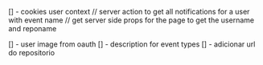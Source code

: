 [] - cookies user context
// server action to get all notifications for a user with event name
// get server side props for the page to get the username and reponame

[] - user image from oauth
[] - description for event types
[] - adicionar url do repositorio
